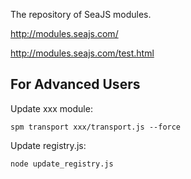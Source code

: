 
The repository of SeaJS modules.

http://modules.seajs.com/

http://modules.seajs.com/test.html


For Advanced Users
------------------

Update xxx module:

````
spm transport xxx/transport.js --force
````

Update registry.js:

````
node update_registry.js
````
